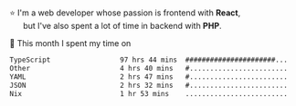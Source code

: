 ⭐ I'm a web developer whose passion is frontend with <b>React</b>,<br/>
&nbsp; &nbsp; &nbsp; but I've also spent a lot of time in backend with <b>PHP</b>.

📅 This month I spent my time on

<!--START_SECTION:waka-->

```txt
TypeScript                 97 hrs 44 mins  ######################...   86.32 %
Other                      4 hrs 40 mins   #........................   04.13 %
YAML                       2 hrs 47 mins   #........................   02.47 %
JSON                       2 hrs 32 mins   #........................   02.24 %
Nix                        1 hr 53 mins    .........................   01.67 %
```

<!--END_SECTION:waka-->
